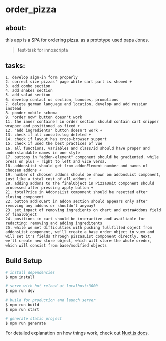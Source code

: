 # order_pizza

## about:

this app is a SPA for ordering pizza. as a prototype used papa Jones.

> test-task for innoscripta

## tasks:
	1. develop sign-in form properly
	2. correct size pizzas' page while cart part is showed +
	3. add combo section
	4. add snakes section
	5. add salad section
	6. develop contact us section, bonuses, promotions
	7. delete german language and location, develop and add russian instead
	8. ponder mobile schema
	9. "order now" button doesn't work
	11. the inner container in order section should contain cart snipper wrapper and positioned as fixed +
	12. "add ingredients" button doesn't work +
	13. check if all console.log deleted +
	14. check if layout has cross-browser support 
	15. check if used the best practices of vue
	16. all functions, variables and class/id should have proper and understandable names in one style
	17. buttons in "addon-element" component should be gradiented. while press on plus - right to left and vice versa.
	18. addonsList should get from addonElement number and names of choosen addons +
	19. number of choosen addons should be shown on addonsList component, just like a total cost of all addons +
	20. adding addons to the finalObject in PizzaUnit component should processed after pressing apply button +
	21. totalPrice in AddonsList component should be resetted after closing component
	22. button addToCart in addon section should appears only after removing any addons or shouldn't anyway?
	23. set impact of removing ingredients on chart and extraAddons field of finalObject
	24. positions in cart should be interactive and availiable for redacting: removing and adding ingreditents
	25. while we met difficulties with pushing fullfilled object from addonsList component, we'll create a base order object in vuex and will set it's fields through pizzasList component directly. Next, we'll create new store object, which will store the whole oreder, which will consist from base/modified objects

## Build Setup

```bash
# install dependencies
$ npm install

# serve with hot reload at localhost:3000
$ npm run dev

# build for production and launch server
$ npm run build
$ npm run start

# generate static project
$ npm run generate
```

For detailed explanation on how things work, check out [Nuxt.js docs](https://nuxtjs.org).
